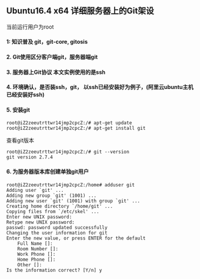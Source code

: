 
## Ubuntu16.4 x64 详细服务器上的Git架设

当前运行用户为root

#### 1: 知识普及 git，git-core, gitosis

#### 2. Git使用区分客户端git，服务器端git

#### 3. 服务器上Git协议 本文实例使用的是ssh

#### 4. 环境确认，是否装ssh，git， 以ssh已经安装好为例子，(阿里云ubuntu主机已经安装好ssh)

#### 5. 安装git

	root@iZ2zeeutrttwr14jmp2cpcZ:/# apt-get update
	root@iZ2zeeutrttwr14jmp2cpcZ:/# apt-get install git


查看git版本

	root@iZ2zeeutrttwr14jmp2cpcZ:/# git --version
	git version 2.7.4


#### 6. 为服务器版本库创建单独git用户
	root@iZ2zeeutrttwr14jmp2cpcZ:/home# adduser git
	Adding user `git' ...
	Adding new group `git' (1001) ...
	Adding new user `git' (1001) with group `git' ...
	Creating home directory `/home/git' ...
	Copying files from `/etc/skel' ...
	Enter new UNIX password:
	Retype new UNIX password:
	passwd: password updated successfully
	Changing the user information for git
	Enter the new value, or press ENTER for the default
		Full Name []:
		Room Number []:
		Work Phone []:
		Home Phone []:
		Other []:
	Is the information correct? [Y/n] y
